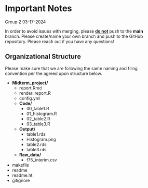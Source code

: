 Important Notes
================
Group 2
03-17-2024

In order to avoid issues with merging, please **<ins>do not</ins>** push
to the **main** branch. Please create/name your own branch and push to
the GitHub repository. Please reach out if you have any questions!

## Organizational Structure

Please make sure that we are following the same naming and filing
convention per the agreed upon structure below.

- **Midterm_project/**
  - report.Rmd
  - render_report.R
  - config.yml
  - **Code/**
    - 00_table1.R
    - 01_histogram.R
    - 02_table2.R
    - 03_table3.R
  - **Output/**
    - table1.rds
    - Histogram.png
    - table2.rds
    - table3.rds
  - **Raw_data/**
    - f75_interim.csv
- makefile
- readme
- readme.ht
- gitignore
